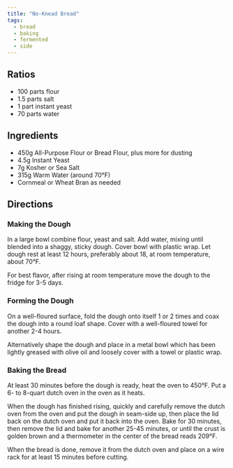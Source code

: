 ```yaml
---
title: "No-Knead Bread"
tags:
  - bread
  - baking
  - fermented
  - side
---
```


## Ratios

- 100 parts flour
- 1.5 parts salt
- 1 part instant yeast
- 70 parts water

## Ingredients

- 450g All-Purpose Flour or Bread Flour, plus more for dusting
- 4.5g Instant Yeast
- 7g Kosher or Sea Salt
- 315g Warm Water (around 70°F)
- Cornmeal or Wheat Bran as needed

## Directions

### Making the Dough

In a large bowl combine flour, yeast and salt. Add water, mixing until blended into a shaggy, sticky dough. Cover bowl with plastic wrap. Let dough rest at least 12 hours, preferably about 18, at room temperature, about 70°F.

For best flavor, after rising at room temperature move the dough to the fridge for 3-5 days.

### Forming the Dough

On a well-floured surface, fold the dough onto itself 1 or 2 times and coax the dough into a round loaf shape. Cover with a well-floured towel for another 2-4 hours.

Alternatively shape the dough and place in a metal bowl which has been lightly greased with olive oil and loosely cover with a towel or plastic wrap.

### Baking the Bread

At least 30 minutes before the dough is ready, heat the oven to 450°F. Put a 6- to 8-quart dutch oven in the oven as it heats.

When the dough has finished rising, quickly and carefully remove the dutch oven from the oven and put the dough in seam-side up, then place the lid back on the dutch oven and put it back into the oven. Bake for 30 minutes, then remove the lid and bake for another 25-45 minutes, or until the crust is golden brown and a thermometer in the center of the bread reads 209°F.

When the bread is done, remove it from the dutch oven and place on a wire rack for at least 15 minutes before cutting.
